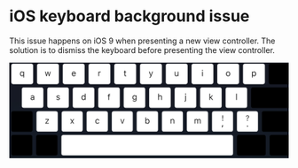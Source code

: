 # iOS keyboard background issue

This issue happens on iOS 9 when presenting a new view controller. The solution is to dismiss the keyboard before presenting the view controller.

![The background was changed from grey to white](white_bg_keyboard.png)
